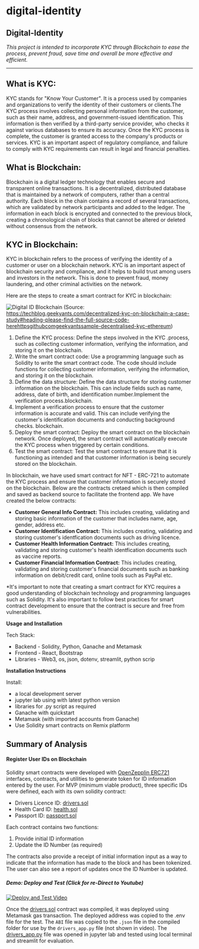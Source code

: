 # digital-identity
**Digital-Identity**
------
*This project is intended to incorporate KYC through Blockchain to ease the process, prevent fraud, save time and overall be more effective and efficient.*

---
**What is KYC:**
--

KYC stands for "Know Your Customer". It is a process used by companies and organizations to verify the identity of their customers or clients.The KYC process involves collecting personal information from the customer, such as their name, address, and government-issued identification. This information is then verified by a third-party service provider, who checks it against various databases to ensure its accuracy. Once the KYC process is complete, the customer is granted access to the company's products or services. KYC is an important aspect of regulatory compliance, and failure to comply with KYC requirements can result in legal and financial penalties.

**What is Blockchain:**
--

Blockchain is a digital ledger technology that enables secure and transparent online transactions. It is a decentralized, distributed database that is maintained by a network of computers, rather than a central authority. Each block in the chain contains a record of several transactions, which are validated by network participants and added to the ledger. The information in each block is encrypted and connected to the previous block, creating a chronological chain of blocks that cannot be altered or deleted without consensus from the network.

**KYC in Blockchain:**
--

KYC in blockchain refers to the process of verifying the identity of a customer or user on a blockchain network. KYC is an important aspect of blockchain security and compliance, and it helps to build trust among users and investors in the network. This is done to prevent fraud, money laundering, and other criminal activities on the network.

Here are the steps to create a smart contract for KYC in blockchain:


![Digital ID Blockchain](https://github.com/akramTaki/digital-identity/blob/main/image/Digital_ID_Blockchain.png)
(Source:
https://techblog.geekyants.com/decentralized-kyc-on-blockchain-a-case-study#heading-please-find-the-full-source-code-herehttpsgithubcomgeekyantssample-decentralised-kyc-ethereum)


  1. Define the KYC process: Define the steps involved in the KYC .process, such as collecting customer information, verifying the information, and storing it on the blockchain.
  2. Write the smart contract code: Use a programming language such as Solidity to write the smart contract code. The code should include functions for collecting customer information, verifying the information, and storing it on the blockchain.
 3. Define the data structure: Define the data structure for storing customer information on the blockchain. This can include fields such as name, address, date of birth, and identification number.Implement the verification process.blockchain.
4. Implement a verification process to ensure that the customer information is accurate and valid. This can include verifying the customer's identification documents and conducting background checks.
blockchain.
5. Deploy the smart contract: Deploy the smart contract on the blockchain network. Once deployed, the smart contract will automatically execute the KYC process when triggered by certain conditions.
6. Test the smart contract: Test the smart contract to ensure that it is functioning as intended and that customer information is being securely stored on the blockchain.

In blockchain, we have used smart contract for NFT - ERC-721 to automate the KYC process and ensure that customer information is securely stored on the blockchain. Below are the contracts cretaed which is then compiled and saved as backend source to facilitate the frontend app.
We have created the below contracts:
 - **Customer General Info Contract:** This includes creating, validating and storing basic information of the customer that includes name, age, gender, address etc.
 - **Customer Identification Contract:** This includes creating, validating and storing customer's identfication documents such as driving licence.
 - **Customer Health Information Contract:** This includes creating, validating and storing customer's health identfication documents such as vaccine reports.
 - **Customer Financial Information Contract:** This includes creating, validating and storing customer's financial documents such as banking information on debit/credit card, online tools such as PayPal etc.

*It's important to note that creating a smart contract for KYC requires a good understanding of blockchain technology and programming languages such as Solidity. It's also important to follow best practices for smart contract development to ensure that the contract is secure and free from vulnerabilities.

**Usage and Installation**

Tech Stack:
* Backend - Solidity, Python, Ganache and Metamask
* Frontend - React, Bootstrap
* Libraries - Web3, os, json, dotenv, streamlit, python scrip

**Installation Instructions**

Install:
* a local development server
* jupyter lab using  with latest python version
* libraries for .py script as required
* Ganache with quickstart
* Metamask (with imported accounts from Ganache)
* Use Solidity smart contracts on Remix platform

## Summary of Analysis

#### Register User IDs on Blockchain

Solidity smart contracts were developed with [OpenZepplin ERC721](https://docs.openzeppelin.com/contracts/2.x/api/token/erc721) interfaces, contracts, and utilities to generate token for ID information entered by the user.  For MVP (minimum viable product), three specific IDs were defined, each with its own solidity contract:

* Drivers Licence ID: [drivers.sol](https://github.com/akramTaki/digital-identity/blob/main/contracts/drivers.sol)
* Health Card ID: [health.sol](https://github.com/akramTaki/digital-identity/blob/main/contracts/health.sol)
* Passport ID: [passport.sol](https://github.com/akramTaki/digital-identity/blob/main/contracts/passport.sol)

Each contract contains two functions:
1. Provide initial ID information
2. Update the ID Number (as required)

The contracts also provide a receipt of initial information input as a way to indicate that the information has made to the block and has been tokenized. The user can also see a report of updates once the ID Number is updated.

##### Demo: Deploy and Test (Click for re-Direct to Youtube)

[![Deploy and Test Video](https://github.com/akramTaki/digital-identity/blob/main/image/Drivers_Registration.png)](https://www.youtube.com/watch?v=MaUBFuDUsgQ)

Once the [drivers.sol]() contract was compiled, it was deployed using Metamask gas transaction.  The deployed address was copied to the .env file for the test. The `ABI` file was copied to the `.json` file in the compiled folder for use by the `drivers_app.py` file (not shown in video). The [drivers_app.py]() file was opened in jupyter lab and tested using local terminal and streamlit for evaluation. 


